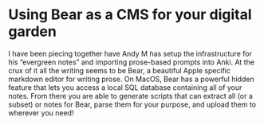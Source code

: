 # Using Bear as a CMS for your digital garden
<Stage stage="seedling " />
I have been piecing together have Andy M has setup the infrastructure for his “evergreen notes” and importing prose-based prompts into Anki. At the crux of it all the writing seems to be Bear, a beautiful Apple specific markdown editor for writing prose. On MacOS, Bear has a powerful hidden feature that lets you access a local SQL database containing all of your notes. From there you are able to generate scripts that can extract all (or a subset) or notes for Bear, parse them for your purpose, and upload them to wherever you need!


